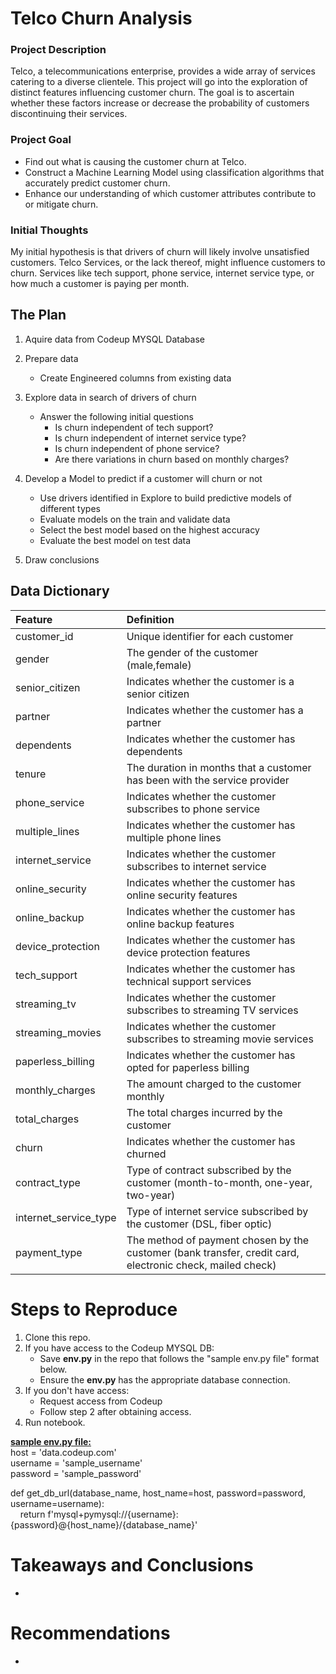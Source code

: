 # Telco Churn Analysis
 
### Project Description
 
Telco, a telecommunications enterprise, provides a wide array of services catering to a diverse clientele. This project will go into the exploration of distinct features influencing customer churn. The goal is to ascertain whether these factors increase or decrease the probability of customers discontinuing their services.
 
### Project Goal
 
* Find out what is causing the customer churn at Telco.
* Construct a Machine Learning Model using classification algorithms that accurately predict customer churn.
* Enhance our understanding of which customer attributes contribute to or mitigate churn.
 
### Initial Thoughts
 
My initial hypothesis is that drivers of churn will likely involve unsatisfied customers. Telco Services, or the lack thereof, might influence customers to churn. Services like tech support, phone service, internet service type, or how much a customer is paying per month.

## The Plan
 
1. Aquire data from Codeup MYSQL Database
 
2. Prepare data
   * Create Engineered columns from existing data
 
3. Explore data in search of drivers of churn
   * Answer the following initial questions
       * Is churn independent of tech support?
       * Is churn independent of internet service type?
       * Is churn independent of phone service?
       * Are there variations in churn based on monthly charges?
      
4. Develop a Model to predict if a customer will churn or not
   * Use drivers identified in Explore to build predictive models of different types
   * Evaluate models on the train and validate data
   * Select the best model based on the highest accuracy
   * Evaluate the best model on test data
 
5. Draw conclusions
 
## **Data Dictionary**

| Feature | Definition |
|:--------|:-----------|
|customer_id|Unique identifier for each customer|
|gender|The gender of the customer (male,female)|
|senior_citizen|Indicates whether the customer is a senior citizen|
|partner|Indicates whether the customer has a partner|
|dependents|Indicates whether the customer has dependents|
|tenure|The duration in months that a customer has been with the service provider|
|phone_service|Indicates whether the customer subscribes to phone service|
|multiple_lines|Indicates whether the customer has multiple phone lines|
|internet_service|Indicates whether the customer subscribes to internet service|
|online_security|Indicates whether the customer has online security features|
|online_backup|Indicates whether the customer has online backup features|
|device_protection|Indicates whether the customer has device protection features|
|tech_support|Indicates whether the customer has technical support services|
|streaming_tv|Indicates whether the customer subscribes to streaming TV services|
|streaming_movies|Indicates whether the customer subscribes to streaming movie services|
|paperless_billing|Indicates whether the customer has opted for paperless billing|
|monthly_charges|The amount charged to the customer monthly |
|total_charges|The total charges incurred by the customer|
|churn|Indicates whether the customer has churned|
|contract_type|Type of contract subscribed by the customer (month-to-month, one-year, two-year)|
|internet_service_type|Type of internet service subscribed by the customer (DSL, fiber optic)|
|payment_type|The method of payment chosen by the customer (bank transfer, credit card, electronic check, mailed check)|
 
# Steps to Reproduce
1) Clone this repo.
2) If you have access to the Codeup MYSQL DB:
   - Save **env.py** in the repo that follows the "sample env.py file" format below.
   - Ensure the **env.py** has the appropriate database connection.
3) If you don't have access:
   - Request access from Codeup
   - Follow step 2 after obtaining access.
5) Run notebook.

**<ins>sample env.py file:</ins>**<br>
host = 'data.codeup.com'<br>
username = 'sample_username'<br>
password = 'sample_password'<br>

def get_db_url(database_name, host_name=host, password=password, username=username):<br>
&nbsp;&nbsp;&nbsp;&nbsp;return f'mysql+pymysql://{username}:{password}@{host_name}/{database_name}'

# Takeaways and Conclusions
* 
 
# Recommendations
* 
